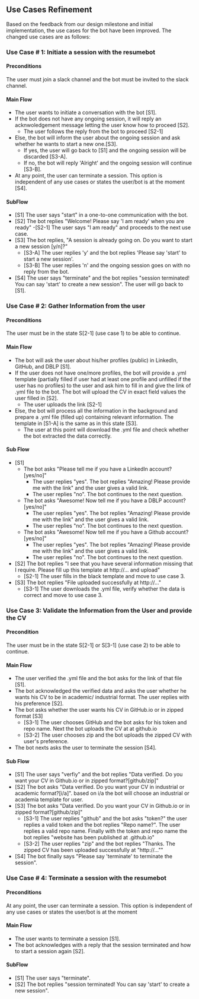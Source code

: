 

## Use Cases Refinement
Based on the feedback from our design milestone and initial implementation, the use cases for the bot have been improved.
The changed use cases are as follows:

### Use Case # 1: Initiate a session with the resumebot
#### Preconditions
The user must join a slack channel and the bot must be invited to the slack channel.

#### Main Flow
- The user wants to initiate a conversation with the bot [S1].
- If the bot does not have any ongoing session, it will reply an acknwoledgement message letting the user know how to proceed [S2].
	- The user follows the reply from the bot to proceed [S2-1]
- Else, the bot will inform the user about the ongoing session and ask whether he wants to start a new one.[S3].
	- If yes, the user will go back to [S1] and the ongoing session will be discarded [S3-A].
	- If no, the bot will reply 'Alright' and the ongoing session will continue [S3-B].
- At any point, the user can terminate a session. This option is independent of any use cases or states the user/bot is at the moment   [S4].


#### SubFlow
- [S1] The user says "start" in a one-to-one communication with the bot.
- [S2] The bot replies "Welcome! Please say 'I am ready' when you are ready"
	-[S2-1] The user says "I am ready" and proceeds to the next use case.
- [S3] The bot replies, "A session is already going on. Do you want to start a new session [y/n]?"
	- [S3-A] The user replies 'y' and the bot replies 'Please say 'start' to start a new session'.
	- [S3-B] The user replies 'n' and the ongoing session goes on with no reply from the bot.
- [S4] The user says "terminate" and the bot replies "session terminated! You can say 'start' to create a new session". The user will 		go back to [S1].
 
### Use Case # 2: Gather Information from the user
#### Preconditions
The user must be in the state S[2-1] \(use case 1\) to be able to continue.

#### Main Flow
- The bot will ask the user about his/her profiles (public) in LinkedIn, GitHub, and DBLP [S1]. 
- If the user does not have one/more profiles, the bot will provide a .yml template (partially filled if user had at least one profile and unfilled if the user has no profiles) to the user and ask him to fill in and give the link of .yml file to the bot. The bot will upload the CV in exact field values the user filled in [S2]. 
	- The user uploads the link [S2-1]
- Else, the bot will process all the information in the background and prepare a .yml file (filled up) containing relevant information. The template in [S1-A] is the same as in this state [S3].
	- The user at this point will download the .yml file and check whether the bot extracted the data correctly.

#### Sub Flow
- [S1] 
	- The bot asks "Please tell me if you have a LinkedIn account?[yes/no]"
		- The user replies "yes". The bot replies "Amazing! Please provide me with the link" and the user gives a valid link. 
		- The user replies "no". The bot continues to the next question.
	- The bot asks "Awesome! Now tell me if you have a DBLP account?[yes/no]"
		- The user replies "yes". The bot replies "Amazing! Please provide me with the link" and the user gives a valid link. 
		- The user replies "no". The bot continues to the next question.
	- The bot asks "Awesome! Now tell me if you have a Github account?[yes/no]"
		- The user replies "yes". The bot replies "Amazing! Please provide me with the link" and the user gives a valid link. 
		- The user replies "no". The bot continues to the next question.	
- [S2] The bot replies "I see that you have several information missing that I require. Please fill up this template at http://... and upload"
	- [S2-1] The user fills in the black template and move to use case 3.
- [S3] The bot replies "File uploaded successfully at http://..."
	- [S3-1] The user downloads the .yml file, verify whether the data is correct and move  to use case 3. 


### Use Case 3: Validate the Information from the User and provide the CV

#### Precondition
The user must be in the state S[2-1] or S[3-1] \(use case 2\) to be able to continue.

#### Main Flow
- The user verified the .yml file and the bot asks for the link of that file [S1].
- The bot acknowledged the verified data and asks the user whether he wants his CV to be in academic/ industrial format. The user replies with his preference [S2].
- The bot asks whether the user wants his CV in GitHub.io or in zipped format [S3]
	- [S3-1] The user chooses GitHub and the bot asks for his token and repo name. Next the bot uploads the CV at at github.io
	- [S3-2] The user chooses zip and the bot uploads the zipped CV with user's preference.
- The bot nexts asks the user to terminate the session [S4].

#### Sub Flow
- [S1] The user says "verfiy" and the bot replies "Data verified. Do you want your CV in Github.io or in zipped format?[github/zip]"
- [S2] The bot asks "Data verified. Do you want your CV in industrial or academic format?[i/a]". based on i/a the bot will choose an industrial or academia template for user.
- [S3] The bot asks "Data verified. Do you want your CV in Github.io or in zipped format?[github/zip]"
	- [S3-1] The user replies "github" and the bot asks "token?" the user replies a valid token and the bot replies "Repo name?". The user replies a valid repo name. Finally with the token and repo name  the bot replies "website has been published at <your github username>.github.io"
	- [S3-2] The user replies "zip" and the bot replies "Thanks. The zipped CV has been uploaded successfully at "http://...""
- [S4] The bot finally says "Please say \'terminate\' to terminate the session".

### Use Case # 4: Terminate a session with the resumebot

#### Preconditions
At any point, the user can terminate a session. This option is independent of any use cases or states the user/bot is at the moment

#### Main Flow
- The user wants to terminate a session [S1].
- The bot acknowledges with a reply that the session terminated and how to start a session again [S2]. 

#### SubFlow
- [S1] The user says "terminate".
- [S2] The bot replies "session terminated! You can say \'start\' to create a new session".
